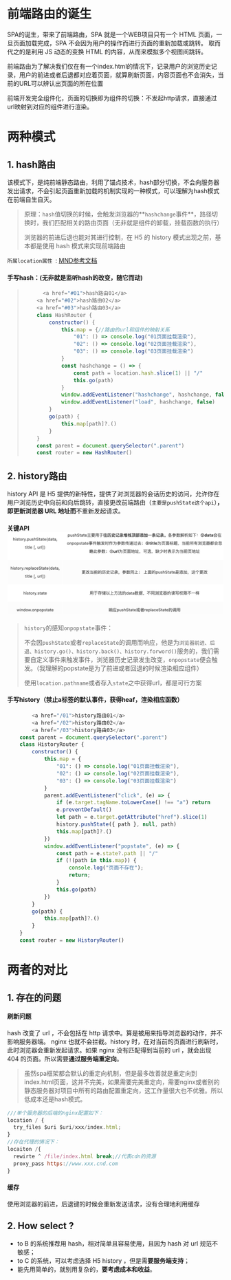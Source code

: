 # 前端路由的诞生

SPA的诞生，带来了前端路由，SPA 就是一个WEB项目只有一个 HTML 页面，一旦页面加载完成，SPA 不会因为用户的操作而进行页面的重新加载或跳转。 取而代之的是利用 JS 动态的变换 HTML 的内容，从而来模拟多个视图间跳转。

前端路由为了解决我们仅在有一个index.html的情况下，记录用户的浏览历史记录，用户的前进或者后退都对应着页面，就算刷新页面，内容页面也不会消失，当前的URL可以辨认出页面的所在位置

前端开发完全组件化，页面的切换即为组件的切换：不发起http请求，直接通过url映射到对应的组件进行渲染。

# 两种模式

## 1. hash路由

该模式下，是纯前端静态路由，利用了锚点技术，hash部分切换，不会向服务器发出请求，不会引起页面重新加载的机制实现的一种模式，可以理解为hash模式在前端自生自灭。

> 原理：`hash`值切换的时候，会触发浏览器的**`hashchange`事件**，路径切换时，我们匹配相关的路由页面（无非就是组件的卸载，挂载函数的执行）
>
> 浏览器的前进后退也能对其进行控制，在 H5 的 history 模式出现之前，基本都是使用 hash 模式来实现前端路由

`所属location属性 `: <a href="https://developer.mozilla.org/zh-CN/docs/Web/API/Location">MND参考文档</a>

#### 手写hash：(无非就是监听hash的改变，随它而动)

> ```js
> 		<a href="#01">hash路由01</a>
>     <a href="#02">hash路由02</a>
>     <a href="#03">hash路由03</a>
>     class HashRouter {
>         constructor() {
>             this.map = {//路由的url和组件的映射关系
>                 "01": () => console.log("01页面挂载渲染"),
>                 "02": () => console.log("02页面挂载渲染"),
>                 "03": () => console.log("03页面挂载渲染")
>             }
>             const hashchange = () => {
>                 const path = location.hash.slice(1) || "/"
>                 this.go(path)
>             }
>             window.addEventListener("hashchange", hashchange, false)
>             window.addEventListener("load", hashchange, false)
>         }
>         go(path) {
>             this.map[path]?.()
>         }
>     }
>     const parent = document.querySelector(".parent")
>     const router = new HashRouter()
> ```

## 2. history路由

history API 是 H5 提供的新特性，提供了对浏览器的会话历史的访问，允许你在用户浏览历史中向前和向后跳转，直接更改前端路由（`主要是pushState这个api`）**，即更新浏览器 URL 地址而**不重新发起请求。

#### 关键API<img src="../assets/history-api.jpg" width="">

> `history`的感知`onpopstate`事件：
>
> 不会因`pushState`或者`replaceState`的调用而响应，他是为`浏览器前进、后退、history.go()、history.back()、history.forword()`服务的，我们需要自定义事件来触发事件，浏览器历史记录发生改变，`onpopstate`便会触发。（我理解的popstate是为了前进或者回退的时候渲染相应组件）
>
> 使用`location.pathname`或者存入`state`之中获得url，都是可行方案

#### 手写history（禁止a标签的默认事件，获得heaf，渲染相应函数）

```js
        <a href="/01">history路由01</a>
        <a href="/02">history路由02</a>
        <a href="/03">history路由03</a>
    const parent = document.querySelector(".parent")
    class HistoryRouter {
        constructor() {
            this.map = {
                "01": () => console.log("01页面挂载渲染"),
                "02": () => console.log("02页面挂载渲染"),
                "03": () => console.log("03页面挂载渲染")
            }
            parent.addEventListener("click", (e) => {
                if (e.target.tagName.toLowerCase() !== "a") return
                e.preventDefault()
                let path = e.target.getAttribute("href").slice(1)
                history.pushState({ path }, null, path)
                this.map[path]?.()
            })
            window.addEventListener("popstate", (e) => {
                const path = e.state?.path || "/"
                if (!(path in this.map)) {
                    console.log("页面不存在");
                    return;
                }
                this.go(path)
            })
        }
        go(path) {
            this.map[path]?.()
        }
    }
    const router = new HistoryRouter()
```

# 两者的对比

## 1. 存在的问题

#### 刷新问题

hash 改变了 url ，不会包括在 http 请求中。算是被用来指导浏览器的动作，并不影响服务器端。 nginx 也就不会拦截。history 时，在对当前的页面进行刷新时，此时浏览器会重新发起请求。如果 nginx 没有匹配得到当前的 url ，就会出现 404 的页面。所以需要**通过服务端重定向**。

> 虽然spa框架都会默认的重定向机制，但是最多改善就是重定向到index.html页面，这并不完美，如果需要完美重定向，需要nginx或者别的静态服务器对项目中所有的路由配置重定向，这工作量很大也不优雅。所以低成本还是hash模式。

```js
///单个服务器的后端的nginx配置如下：
location / {
  try_files $uri $uri/xxx/index.html;
}
//存在代理的情况下：
locaiton /{
  rewirte ^ /file/index.html break;//代表cdn的资源
  proxy_pass https://www.xxx.cnd.com
}
```

#### 缓存

使用浏览器的前进，后退键的时候会重新发送请求，没有合理地利用缓存

## 2.  How select ?

- to B 的系统推荐用 hash，相对简单且容易使用，且因为 hash 对 url 规范不敏感；
- to C 的系统，可以考虑选择 H5 history ，但是需**要服务端支持**；
- 能先用简单的，就别用复杂的，**要考虑成本和收益**。

